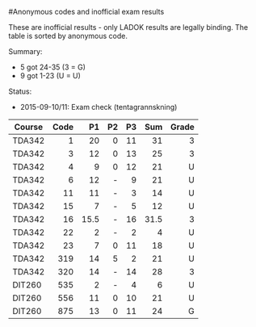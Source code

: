 #Anonymous codes and inofficial exam results

These are inofficial results - only LADOK results are legally binding.
The table is sorted by anonymous code.

Summary:
*  5 got 24-35 (3 = G)
*  9 got  1-23 (U = U)

Status:
* 2015-09-10/11: Exam check (tentagrannskning)


| Course | Code | P1 | P2 | P3 | Sum | Grade |
| ------ | ----:|---:|---:|---:| ---:| -----:|
| TDA342 |    1 | 20 |  0 | 11 |  31 |     3 |
| TDA342 |    3 | 12 |  0 | 13 |  25 |     3 |
| TDA342 |    4 |  9 |  0 | 12 |  21 |     U |
| TDA342 |    6 | 12 |  - |  9 |  21 |     U |
| TDA342 |   11 | 11 |  - |  3 |  14 |     U |
| TDA342 |   15 |  7 |  - |  5 |  12 |     U |
| TDA342 |   16 | 15.5 | - | 16 | 31.5 |   3 |
| TDA342 |   22 |  2 |  - |  2 |   4 |     U |
| TDA342 |   23 |  7 |  0 | 11 |  18 |     U |
| TDA342 |  319 | 14 |  5 |  2 |  21 |     U |
| TDA342 |  320 | 14 |  - | 14 |  28 |     3 |
| DIT260 |  535 |  2 |  - |  4 |   6 |     U |
| DIT260 |  556 | 11 |  0 | 10 |  21 |     U |
| DIT260 |  875 | 13 |  0 | 11 |  24 |     G |

